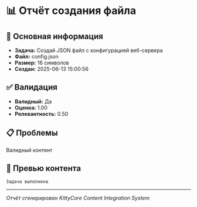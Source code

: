# 📊 Отчёт создания файла

## 🎯 Основная информация
- **Задача:** Создай JSON файл с конфигурацией веб-сервера
- **Файл:** config.json
- **Размер:** 16 символов
- **Создан:** 2025-06-13 15:00:56

## ✅ Валидация
- **Валидный:** Да
- **Оценка:** 1.00
- **Релевантность:** 0.50



## 📋 Проблемы
Валидный контент

## 💎 Превью контента
```
Задача выполнена
```

---
*Отчёт сгенерирован KittyCore Content Integration System*
